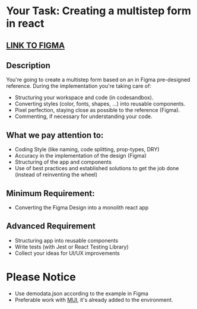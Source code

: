 # Your Task: Creating a multistep form in react

## [LINK TO FIGMA](https://www.figma.com/file/2FIzIuiFeHaWlNsjF0Z2gE/Keyring-Multistep-Modal-Form?node-id=0%3A1)

## Description

You're going to create a multistep form based on an in Figma pre-designed reference. During the implementation you're taking care of:

- Structuring your workspace and code (in codesandbox).
- Converting styles (color, fonts, shapes, ...) into reusable components.
- Pixel perfection, staying close as possible to the reference (Figma).
- Commenting, if necessary for understanding your code.

## What we pay attention to:

- Coding Style (like naming, code splitting, prop-types, DRY)
- Accuracy in the implementation of the design (Figma)
- Structuring of the app and components
- Use of best practices and established solutions to get the job done (instead of reinventing the wheel)

## Minimum Requirement:

- Converting the Figma Design into a monolith react app

## Advanced Requirement

- Structuring app into reusable components
- Write tests (with Jest or React Testing Library)
- Collect your ideas for UI/UX improvements

# Please Notice

- Use demodata.json according to the example in Figma
- Preferable work with [MUI](https://mui.com/material-ui), it's already added to the environment.
